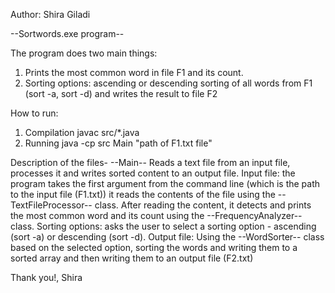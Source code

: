 Author: Shira Giladi

--Sortwords.exe program--

The program does two main things:
1. Prints the most common word in file F1 and its count.
2. Sorting options: ascending or descending sorting of all words from F1 (sort -a, sort -d) and writes the result to file F2

How to run:
1. Compilation
   javac src/*.java
2. Running
   java -cp src Main "path of F1.txt file"

Description of the files-
--Main-- Reads a text file from an input file, processes it and writes sorted content to an output file.
Input file: the program takes the first argument from the command line (which is the path to the input file (F1.txt)) it reads the contents of the file using the --TextFileProcessor-- class.
After reading the content, it detects and prints the most common word and its count using the --FrequencyAnalyzer-- class.
Sorting options: asks the user to select a sorting option - ascending (sort -a) or descending (sort -d).
Output file:
Using the --WordSorter-- class based on the selected option, sorting the words and writing them to a sorted array and then writing them to an output file (F2.txt)


Thank you!,
Shira

